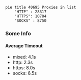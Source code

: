 
```mermaid
pie title 40695 Proxies in list
    "HTTP" : 28317
    "HTTPS": 10784
    "SOCKS" : 8750
```

### Some Info
#### Average Timeout

- mixed: 4.1s
- http: 2.3s
- https: 8.0s
- socks: 6.5s